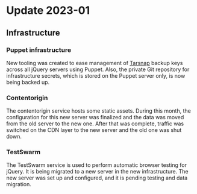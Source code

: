 # Update 2023-01

## Infrastructure

### Puppet infrastructure

New tooling was created to ease management of [Tarsnap][] backup keys
across all jQuery servers using Puppet. Also, the private Git
repository for infrastructure secrets, which is stored on the Puppet
server only, is now being backed up.

[Tarsnap]: https://www.tarsnap.com/

### Contentorigin

The contentorigin service hosts some static assets. During this month,
the configuration for this new server was finalized and the data was
moved from the old server to the new one. After that was complete,
traffic was switched on the CDN layer to the new server and the old one
was shut down.

### TestSwarm

The TestSwarm service is used to perform automatic browser testing for
jQuery. It is being migrated to a new server in the new infrastructure.
The new server was set up and configured, and it is pending testing and
data migration.
